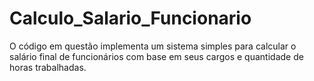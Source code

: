 # Calculo_Salario_Funcionario
O código em questão implementa um sistema simples para calcular o salário final de funcionários com base em seus cargos e quantidade de horas trabalhadas.
